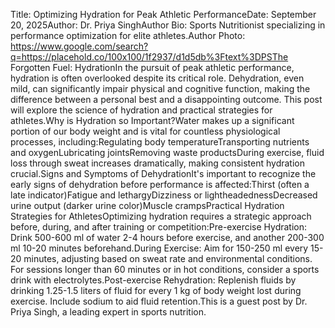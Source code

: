 Title: Optimizing Hydration for Peak Athletic PerformanceDate: September 20, 2025Author: Dr. Priya SinghAuthor Bio: Sports Nutritionist specializing in performance optimization for elite athletes.Author Photo: https://www.google.com/search?q=https://placehold.co/100x100/1f2937/d1d5db%3Ftext%3DPSThe Forgotten Fuel: HydrationIn the pursuit of peak athletic performance, hydration is often overlooked despite its critical role. Dehydration, even mild, can significantly impair physical and cognitive function, making the difference between a personal best and a disappointing outcome. This post will explore the science of hydration and practical strategies for athletes.Why is Hydration so Important?Water makes up a significant portion of our body weight and is vital for countless physiological processes, including:Regulating body temperatureTransporting nutrients and oxygenLubricating jointsRemoving waste productsDuring exercise, fluid loss through sweat increases dramatically, making consistent hydration crucial.Signs and Symptoms of DehydrationIt's important to recognize the early signs of dehydration before performance is affected:Thirst (often a late indicator)Fatigue and lethargyDizziness or lightheadednessDecreased urine output (darker urine color)Muscle crampsPractical Hydration Strategies for AthletesOptimizing hydration requires a strategic approach before, during, and after training or competition:Pre-exercise Hydration: Drink 500-600 ml of water 2-4 hours before exercise, and another 200-300 ml 10-20 minutes beforehand.During Exercise: Aim for 150-250 ml every 15-20 minutes, adjusting based on sweat rate and environmental conditions. For sessions longer than 60 minutes or in hot conditions, consider a sports drink with electrolytes.Post-exercise Rehydration: Replenish fluids by drinking 1.25-1.5 liters of fluid for every 1 kg of body weight lost during exercise. Include sodium to aid fluid retention.This is a guest post by Dr. Priya Singh, a leading expert in sports nutrition. 
